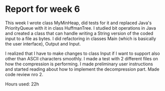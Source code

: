 # Report for week 6

This week I wrote class MyMinHeap, did tests for it and replaced Java's PriorityQueue with it in class HuffmanTree. I studied bit operations in Java and created a class that can handle writing a String version of the coded input to a file as bytes. I did refactoring in classes Main (which is basically the user interface), Output and Input. 

I realized that I have to make changes to class Input if I want to support also other than ASCII characters smoothly. I made a test with 2 different files on how the compression is performing. I made preliminary user instructions and started reading about how to implement the decompression part. Made code review nro 2. 

Hours used: 22h



